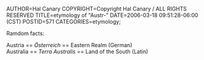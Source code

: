 AUTHOR=Hal Canary
COPYRIGHT=Copyright Hal Canary / ALL RIGHTS RESERVED
TITLE=etymology of "Austr-"
DATE=2006-03-18 09:51:28-06:00 (CST)
POSTID=571
CATEGORIES=etymology;

Ramdom facts:

Austria == _Österreich_ == Eastern Realm (German)  
Australia == _Terra Australis_ == Land of the South (Latin)
